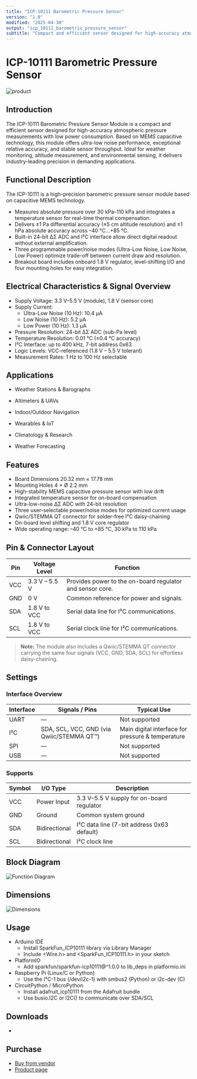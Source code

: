 ```yaml
---
title: "ICP-10111 Barometric Pressure Sensor"
version: "1.0"
modified: "2025-04-30"
output: "icp_10111_barometric_pressure_sensor"
subtitle: "Compact and efficient sensor designed for high-accuracy atmospheric pressure measurements"
---
```


<!--
# README_TEMPLATE.md
This file serves as an input to generate a datasheet-style technical PDF.
Fill in each section without deleting or modifying the existing headings.
-->

# ICP-10111 Barometric Pressure Sensor

![product](../../hardware/resources/unit_top_v_1_0_0_icp10111_barometric_pressure_sensor.png)

## Introduction

<!-- FILL HERE -->
The ICP-10111 Barometric Pressure Sensor Module is a compact and efficient sensor designed for high-accuracy atmospheric pressure measurements with low power consumption. Based on MEMS capacitive technology, this module offers ultra-low noise performance, exceptional relative accuracy, and stable sensor throughput. Ideal for weather monitoring, altitude measurement, and environmental sensing, it delivers industry-leading precision in demanding applications.

## Functional Description

The ICP-10111 is a high-precision barometric pressure sensor module based on capacitive MEMS technology.  
- Measures absolute pressure over 30 kPa–110 kPa and integrates a temperature sensor for real-time thermal compensation.  
- Delivers ±1 Pa differential accuracy (≈5 cm altitude resolution) and ±1 hPa absolute accuracy across –40 °C…+85 °C.  
- Built-in 24-bit ΔΣ ADC and I²C interface allow direct digital readout without external amplification.  
- Three programmable power/noise modes (Ultra-Low Noise, Low Noise, Low Power) optimize trade-off between current draw and resolution.  
- Breakout board includes onboard 1.8 V regulator, level-shifting I/O and four mounting holes for easy integration.

## Electrical Characteristics & Signal Overview

- Supply Voltage: 3.3 V–5.5 V (module), 1.8 V (sensor core)  
- Supply Current:  
  - Ultra-Low Noise (10 Hz): 10.4 µA  
  - Low Noise (10 Hz): 5.2 µA  
  - Low Power (10 Hz): 1.3 µA  
- Pressure Resolution: 24-bit ΔΣ ADC (sub-Pa level)  
- Temperature Resolution: 0.01 °C (±0.4 °C accuracy)  
- I²C Interface: up to 400 kHz, 7-bit address 0x63  
- Logic Levels: VCC-referenced (1.8 V – 5.5 V tolerant)  
- Measurement Rates: 1 Hz to 100 Hz selectable 


## Applications

<!-- FILL HERE -->
- Weather Stations & Barographs

- Altimeters & UAVs

- Indoor/Outdoor Navigation

- Wearables & IoT

- Climatology & Research

- Weather Forecasting

## Features

- Board Dimensions 20.32 mm × 17.78 mm
- Mounting Holes 4 × Ø 2.2 mm
- High-stability MEMS capacitive pressure sensor with low drift  
- Integrated temperature sensor for on-board compensation  
- Ultra-low-noise ΔΣ ADC with 24-bit resolution  
- Three user-selectable power/noise modes for optimized current usage  
- Qwiic/STEMMA QT connector for solder-free I²C daisy-chaining  
- On-board level shifting and 1.8 V core regulator    
- Wide operating range: –40 °C to +85 °C, 30 kPa to 110 kPa

## Pin & Connector Layout
| Pin   | Voltage Level | Function                                                  |
|-------|---------------|-----------------------------------------------------------|
| VCC   | 3.3 V – 5.5 V | Provides power to the on-board regulator and sensor core. |
| GND   | 0 V           | Common reference for power and signals.                   |
| SDA   | 1.8 V to VCC  | Serial data line for I²C communications.                  |
| SCL   | 1.8 V to VCC  | Serial clock line for I²C communications.                 |

> **Note:** The module also includes a Qwiic/STEMMA QT connector carrying the same four signals (VCC, GND, SDA, SCL) for effortless daisy-chaining.

## Settings

### Interface Overview

| Interface | Signals / Pins                               | Typical Use                                       |
|-----------|----------------------------------------------|---------------------------------------------------|
| UART      | —                                            | Not supported                                     |
| I²C       | SDA, SCL, VCC, GND (via Qwiic/STEMMA QT™)    | Main digital interface for pressure & temperature |
| SPI       | —                                            | Not supported                                     |
| USB       | —                                            | Not supported                                     |

### Supports

| Symbol | I/O Type      | Description                                |
|--------|---------------|--------------------------------------------|
| VCC    | Power Input   | 3.3 V–5.5 V supply for on-board regulator  |
| GND    | Ground        | Common system ground                       |
| SDA    | Bidirectional | I²C data line (7-bit address 0x63 default) |
| SCL    | Bidirectional | I²C clock line                             |

## Block Diagram

![Function Diagram](../../hardware/resources/unit_pinout_v_0_0_1_ue0094_icp10111_barometric_pressure_sensor_en.png)

## Dimensions

![Dimensions](../../hardware/resources/unit_dimension_v_1_0_0_icp10111_barometric_pressure_sensor.png)
## Usage

- Arduino IDE  
  - Install SparkFun_ICP10111 library via Library Manager  
  - Include <Wire.h> and <SparkFun_ICP10111.h> in your sketch  
- PlatformIO  
  - Add sparkfun/sparkfun-icp10111@^1.0.0 to lib_deps in platformio.ini  
- Raspberry Pi (Linux/C or Python)  
  - Use the I²C-1 bus (/dev/i2c-1) with smbus2 (Python) or i2c-dev (C)  
- CircuitPython / MicroPython  
  - Install adafruit_icp10111 from the Adafruit bundle  
  - Use busio.I2C or I2C() to communicate over SDA/SCL  

## Downloads

-
## Purchase

<!-- FILL HERE -->
- [Buy from vendor](https://uelectronics.com/)
- [Product page](https://example.com/product/template-board)
